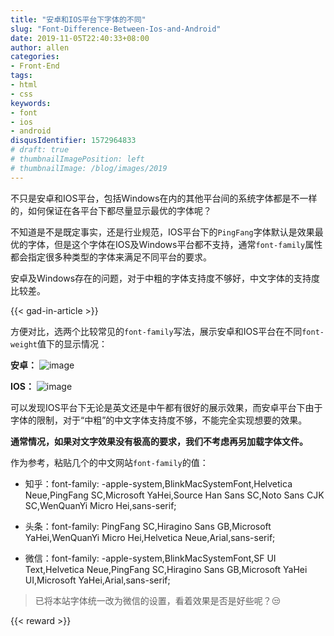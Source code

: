 ```yaml
---
title: "安卓和IOS平台下字体的不同"
slug: "Font-Difference-Between-Ios-and-Android"
date: 2019-11-05T22:40:33+08:00
author: allen
categories:
- Front-End
tags:
- html
- css
keywords:
- font
- ios
- android
disqusIdentifier: 1572964833
# draft: true
# thumbnailImagePosition: left
# thumbnailImage: /blog/images/2019
---
```


不只是安卓和IOS平台，包括Windows在内的其他平台间的系统字体都是不一样的，如何保证在各平台下都尽量显示最优的字体呢？

<!--more-->

不知道是不是既定事实，还是行业规范，IOS平台下的`PingFang`字体默认是效果最优的字体，但是这个字体在IOS及Windows平台都不支持，通常`font-family`属性都会指定很多种类型的字体来满足不同平台的要求。

安卓及Windows存在的问题，对于中粗的字体支持度不够好，中文字体的支持度比较差。

{{< gad-in-article >}}

方便对比，选两个比较常见的`font-family`写法，展示安卓和IOS平台在不同`font-weight`值下的显示情况：

**安卓：**
![image](https://user-images.githubusercontent.com/11868477/68218786-d671f480-001f-11ea-9395-f94c680ecbdd.png)

**IOS：**
![image](https://user-images.githubusercontent.com/11868477/68218838-f1446900-001f-11ea-881f-450462c790f5.png)


可以发现IOS平台下无论是英文还是中午都有很好的展示效果，而安卓平台下由于字体的限制，对于“中粗”的中文字体支持度不够，不能完全实现想要的效果。

**通常情况，如果对文字效果没有极高的要求，我们不考虑再另加载字体文件。**

作为参考，粘贴几个的中文网站`font-family`的值：

- 知乎：font-family: -apple-system,BlinkMacSystemFont,Helvetica Neue,PingFang SC,Microsoft YaHei,Source Han Sans SC,Noto Sans CJK SC,WenQuanYi Micro Hei,sans-serif;

- 头条：font-family: PingFang SC,Hiragino Sans GB,Microsoft YaHei,WenQuanYi Micro Hei,Helvetica Neue,Arial,sans-serif;

- 微信：font-family: -apple-system,BlinkMacSystemFont,SF UI Text,Helvetica Neue,PingFang SC,Hiragino Sans GB,Microsoft YaHei UI,Microsoft YaHei,Arial,sans-serif;

>已将本站字体统一改为微信的设置，看着效果是否是好些呢？😒

<!-- {{< embed-caniuse css-placeholder-shown >}} -->
<!-- {{< codepen pen="PKdOpB" user="justforuse" theme="dark">}} -->
<!-- {{< alert warning >}}
xxx
{{< /alert >}} -->
{{< reward >}}
